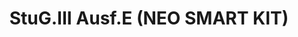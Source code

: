 ---
layout: product
title: "StuG.III Ausf.E (NEO SMART KIT)"
price: "10500" 
desc: "Maketa"
img_path: "/assets/img/DRA6818.webp"
brand: "Dragon"
available: false
special_offer: false
new: false
soon: false
cat: "010000"
subcat: "010600"
subsubcat: "0N/A"
sifra: "DRA6818"
popular: false
spec: false
---